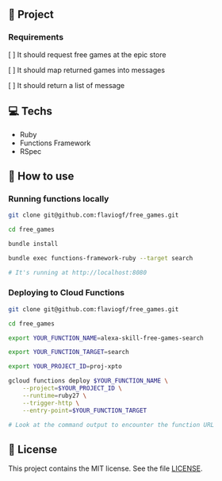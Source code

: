 ## :rocket: Project

### Requirements

[ ] It should request free games at the epic store

[ ] It should map returned games into messages

[ ] It should return a list of message

## :computer: Techs

- Ruby
- Functions Framework
- RSpec

## :thinking: How to use

### Running functions locally

```sh
git clone git@github.com:flaviogf/free_games.git

cd free_games

bundle install

bundle exec functions-framework-ruby --target search

# It's running at http://localhost:8080
```

### Deploying to Cloud Functions

```sh
git clone git@github.com:flaviogf/free_games.git

cd free_games

export YOUR_FUNCTION_NAME=alexa-skill-free-games-search

export YOUR_FUNCTION_TARGET=search

export YOUR_PROJECT_ID=proj-xpto

gcloud functions deploy $YOUR_FUNCTION_NAME \
    --project=$YOUR_PROJECT_ID \
    --runtime=ruby27 \
    --trigger-http \
    --entry-point=$YOUR_FUNCTION_TARGET

# Look at the command output to encounter the function URL
```

## :memo: License

This project contains the MIT license. See the file [LICENSE](LICENSE).